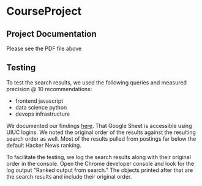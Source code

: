 # CourseProject

## Project Documentation
Please see the PDF file above

## Testing

To test the search results, we used the following queries and measured precision @ 10 recommendations:

* frontend javascript
* data science python
* devops infrastructure

We documented our findings [here](https://docs.google.com/spreadsheets/d/1-DkfujZc6qVkG42upE_-XXvm2gTSTwqhBM8Nog3A8jg/edit?usp=sharing). That Google Sheet is accessible using UIUC logins. We noted the original order of the results against the resulting search order as well. Most of the results pulled from postings far below the default Hacker News ranking.

To facilitate the testing, we log the search results along with their original order in the console. Open the Chrome developer console and look for the log output "Ranked output from search." The objects printed after that are the search results and include their original order.
